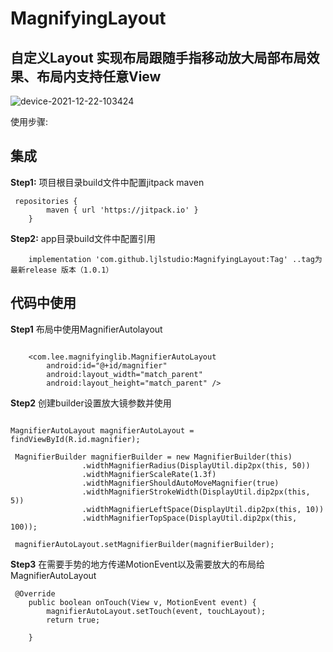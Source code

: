 # MagnifyingLayout
## 自定义Layout 实现布局跟随手指移动放大局部布局效果、布局内支持任意View

![device-2021-12-22-103424](https://user-images.githubusercontent.com/70507884/147026581-1c3d5fdb-0511-4f74-bca1-a4f6d72ce6a3.gif)


使用步骤:

## 集成


**Step1:** 
项目根目录build文件中配置jitpack maven
```
 repositories {
        maven { url 'https://jitpack.io' }
    }
```

**Step2:**
app目录build文件中配置引用
```
    implementation 'com.github.ljlstudio:MagnifyingLayout:Tag' ..tag为最新release 版本（1.0.1）
```

## 代码中使用


**Step1**
布局中使用MagnifierAutolayout
```

    <com.lee.magnifyinglib.MagnifierAutoLayout
        android:id="@+id/magnifier"
        android:layout_width="match_parent"
        android:layout_height="match_parent" />
```

**Step2**
创建builder设置放大镜参数并使用
```

MagnifierAutoLayout magnifierAutoLayout = findViewById(R.id.magnifier);
 
 MagnifierBuilder magnifierBuilder = new MagnifierBuilder(this)
                .widthMagnifierRadius(DisplayUtil.dip2px(this, 50))
                .widthMagnifierScaleRate(1.3f)
                .widthMagnifierShouldAutoMoveMagnifier(true)
                .widthMagnifierStrokeWidth(DisplayUtil.dip2px(this, 5))
                .widthMagnifierLeftSpace(DisplayUtil.dip2px(this, 10))
                .widthMagnifierTopSpace(DisplayUtil.dip2px(this, 100));
                
 magnifierAutoLayout.setMagnifierBuilder(magnifierBuilder);

```

**Step3**
在需要手势的地方传递MotionEvent以及需要放大的布局给MagnifierAutoLayout
```
 @Override
    public boolean onTouch(View v, MotionEvent event) {
        magnifierAutoLayout.setTouch(event, touchLayout);
        return true;

    }
```


